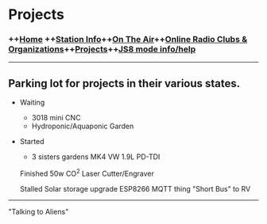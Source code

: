 # Projects
### ++[Home](index.md) ++[Station Info](station.md)++[On The Air](ontheair.md)++[Online Radio Clubs & Organizations](clubs.md)++[Projects](projects.md)++[JS8 mode info/help](js8help.md)
---
Parking lot for projects in their various states. 
---

 - Waiting 
	 - 3018 mini CNC 
	 - Hydroponic/Aquaponic Garden
 - Started   
	 - 3 sisters gardens MK4 VW 1.9L PD-TDI
   
   Finished 50w CO<sup>2</sup> Laser Cutter/Engraver 
   
   Stalled Solar storage upgrade ESP8266 MQTT thing "Short Bus" to RV

---

  "Talking to Aliens" 
<!--stackedit_data:
eyJoaXN0b3J5IjpbNTY4NDg3MTg4LDIxNDc1NDA3NywxMTc1Mj
g0NzY1LDgzMjQ4ODEwOCwxMzAxMzE2NzIyLDU1MDMwMzI5NCwx
NDI4ODcyNDQxLDg2NDAyNzI1M119
-->